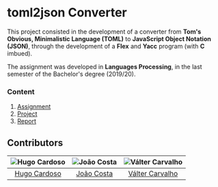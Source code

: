 # toml2json Converter

This project consisted in the development of a converter from **Tom's Obvious, Minimalistic Language (TOML)** to **JavaScript Object Notation (JSON)**,
through the development of a **Flex** and **Yacc** program (with **C** imbued).

The assignment was developed in **Languages Processing**, in the last semester of the Bachelor's degree (2019/20).

### Content

1. [Assignment](assignment.pdf)
2. [Project](project)
3. [Report](report.pdf)

## Contributors

![Hugo Cardoso][hugo-pic] | ![João Costa][cunha-pic] | ![Válter Carvalho][valter-pic]
:---: | :---: | :---:
[Hugo Cardoso][hugo] | [João Costa][cunha] | [Válter Carvalho][valter]

[hugo]: https://github.com/Abjiri
[hugo-pic]: https://github.com/Abjiri.png?size=120
[cunha]: https://github.com/Jcc20
[cunha-pic]: https://github.com/Jcc20.png?size=120
[valter]: https://github.com/wurzy
[valter-pic]: https://github.com/wurzy.png?size=120
